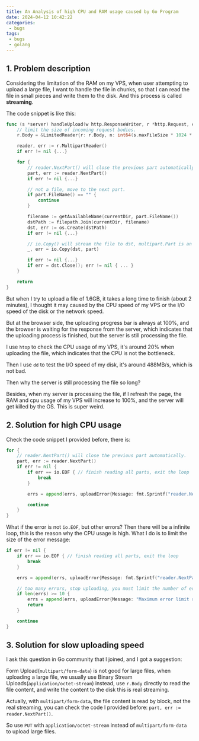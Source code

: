 ```yaml
---
title: An Analysis of high CPU and RAM usage caused by Go Program
date: 2024-04-12 10:42:22
categories:
 - bugs
tags:
 - bugs
 - golang
---
```


## 1. Problem description

Considering the limitation of the RAM on my VPS, when user attempting to upload a large file, I want to handle the file in chunks, so that I can read the file in small pieces and write them to the disk. And this process is called **streaming**. 

The code snippet is like this:

```go
func (s *server) handleUpload(w http.ResponseWriter, r *http.Request, currentDir string) (errs []uploadError) {
	// limit the size of incoming request bodies.
	r.Body = &LimitedReader{r: r.Body, n: int64(s.maxFileSize * 1024 * 1024)}

	reader, err := r.MultipartReader()
	if err != nil {...}

	for {
		// reader.NextPart() will close the previous part automatically.
		part, err := reader.NextPart()
		if err != nil {...}

		// not a file, move to the next part.
		if part.FileName() == "" {
			continue
		}

		filename := getAvailableName(currentDir, part.FileName())
		dstPath := filepath.Join(currentDir, filename)
		dst, err := os.Create(dstPath)
		if err != nil {...}

		// io.Copy() will stream the file to dst, multipart.Part is an io.Reader.
		_, err = io.Copy(dst, part)

		if err != nil {...}
		if err = dst.Close(); err != nil { ... }
	}

	return
}
```

But when I try to upload a file of 1.6GB, it takes a long time to finish (about 2 minutes), I thought it may caused by the CPU speed of my VPS or the I/O speed of the disk or the network speed. 

But at the browser side, the uploading progress bar is always at 100%, and the browser is waiting for the response from the server, which indicates that the uploading process is finished, but the server is still processing the file.

I use `htop` to check the CPU usage of my VPS, it's around 20% when uploading the file, which indicates that the CPU is not the bottleneck.

Then I use `dd` to test the I/O speed of my disk, it's around 488MB/s, which is not bad.

Then why the server is still processing the file so long? 

Besides, when my server is processing the file, if I refresh the page, the RAM and cpu usage of my VPS will increase to 100%, and the server will get killed by the OS. This is super weird.


## 2. Solution for high CPU usage

Check the code snippet I provided before, there is: 

```go
for {
    // reader.NextPart() will close the previous part automatically.
    part, err := reader.NextPart()
    if err != nil {
        if err == io.EOF { // finish reading all parts, exit the loop
            break
        }

        errs = append(errs, uploadError{Message: fmt.Sprintf("reader.NextPart(): %v", err)})

        continue
    }
}
```

What if the error is not `io.EOF`, but other errors? Then there will be a infinite loop, this is the reason why the CPU usage is high. What I do is to limit the size of the error message:

```go
if err != nil {
    if err == io.EOF { // finish reading all parts, exit the loop
        break
    }

    errs = append(errs, uploadError{Message: fmt.Sprintf("reader.NextPart(): %v", err)})

    // too many errors, stop uploading, you must limit the number of errors in case of infinite loop.
    if len(errs) >= 10 {
        errs = append(errs, uploadError{Message: "Maximum error limit reached"})
        return
    }

    continue
}
```

## 3. Solution for slow uploading speed

I ask this question in Go community that I joined, and I got a suggestion: 

Form Upload(`multipart/form-data`) is not good for large files, when uploading a large file, we usually use Binary Stream Uploads(`application/octet-stream`) instead, use `r.Body` directly to read the file content, and write the content to the disk this is real streaming. 

Actually, with `multipart/form-data`, the file content is read by block, not the real streaming, you can check the code I provided before: `part, err := reader.NextPart()`. 

So use `PUT` with `application/octet-stream` instead of `multipart/form-data` to upload large files. 

